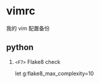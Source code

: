 vimrc
=====

我的 vim 配置备份

python
------

1. `<F7>` Flake8 check

    let g:flake8_max_complexity=10
